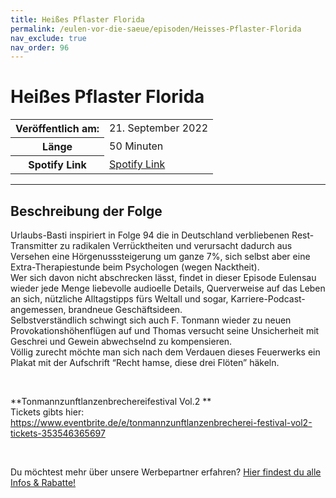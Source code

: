```yaml
---
title: Heißes Pflaster Florida
permalink: /eulen-vor-die-saeue/episoden/Heisses-Pflaster-Florida
nav_exclude: true
nav_order: 96
---
```


# Heißes Pflaster Florida
<table class="resp-table dcf-table dcf-table-responsive dcf-table-bordered dcf-table-striped dcf-w-100%">
                    <tbody>
                        <tr>
                            <th scope="row">Veröffentlich am:</th>
                            <td data-label="Veröffentlich am:">21. September 2022</td>
                        </tr>
                        <tr>
                            <th scope="row">Länge </th>
                            <td data-label="Länge ">50 Minuten</td>
                        </tr><tr>
                                <th scope="row">Spotify Link</th>
                                <td data-label="Spotify Link"><a href="https://open.spotify.com/episode/0D4rnAvGNU8iXqMV2zbrso">Spotify Link</a></td>
                            </tr></tbody>
                </table>

***

## Beschreibung der Folge

<div>
<p>Urlaubs-Basti inspiriert in Folge 94 die in Deutschland verbliebenen Rest-Transmitter zu radikalen Verrücktheiten und verursacht dadurch aus Versehen eine Hörgenusssteigerung um ganze 7%, sich selbst aber eine Extra-Therapiestunde beim Psychologen (wegen Nacktheit). <br/>Wer sich davon nicht abschrecken lässt, findet in dieser Episode Eulensau wieder jede Menge liebevolle audioelle Details, Querverweise auf das Leben an sich, nützliche Alltagstipps fürs Weltall und sogar, Karriere-Podcast-angemessen, brandneue Geschäftsideen. <br/>Selbstverständlich schwingt sich auch F. Tonmann wieder zu neuen Provokationshöhenflügen auf und Thomas versucht seine Unsicherheit mit Geschrei und Gewein abwechselnd zu kompensieren.<br/>Völlig zurecht möchte man sich nach dem Verdauen dieses Feuerwerks ein Plakat mit der Aufschrift “Recht hamse, diese drei Flöten” häkeln.</p><br/><p>**Tonmannzunftlanzenbrechereifestival Vol.2 **<br/>Tickets gibts hier: <a href="https://www.eventbrite.de/e/tonmannzunftlanzenbrecherei-festival-vol2-tickets-353546365697" rel="nofollow">https://www.eventbrite.de/e/tonmannzunftlanzenbrecherei-festival-vol2-tickets-353546365697</a></p><br/><p>Du möchtest mehr über unsere Werbepartner erfahren? <a href="https://linktr.ee/EulenvordieSaeue" rel="nofollow">Hier findest du alle Infos &amp; Rabatte!</a></p>  
</div>

